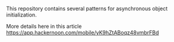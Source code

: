 This repository contains several patterns for asynchronous object initialization.

More details here in this article https://app.hackernoon.com/mobile/yK9hZtABoqz48vmbrFBd
